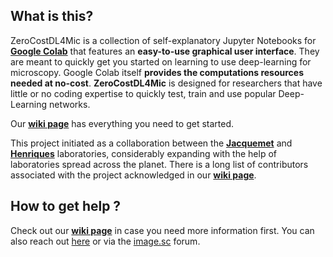 ## What is this?
ZeroCostDL4Mic is a collection of self-explanatory Jupyter Notebooks for [**Google Colab**](https://colab.research.google.com/notebooks/intro.ipynb) that features an **easy-to-use graphical user interface**. They are meant to quickly get you started on learning to use deep-learning for microscopy. Google Colab itself **provides the computations resources needed at no-cost**. **ZeroCostDL4Mic** is designed for researchers that have little or no coding expertise to quickly test, train and use popular Deep-Learning networks.

Our [**wiki page**](https://github.com/HenriquesLab/DeepLearning_Collab/wiki) has everything you need to get started.

This project initiated as a collaboration between the [**Jacquemet**](https://cellmig.org/) and [**Henriques**](https://henriqueslab.github.io/) laboratories, considerably expanding with the help of laboratories spread across the planet. There is a long list of contributors associated with the project acknowledged in our [**wiki page**](wikiPageContributors).

## How to get help ?

Check out our [**wiki page**](https://github.com/HenriquesLab/DeepLearning_Collab/wiki) in case you need more information first. 
You can also reach out [here](https://github.com/HenriquesLab/ZeroCostDL4Mic/issues) or via the [image.sc](https://forum.image.sc/) forum.  


